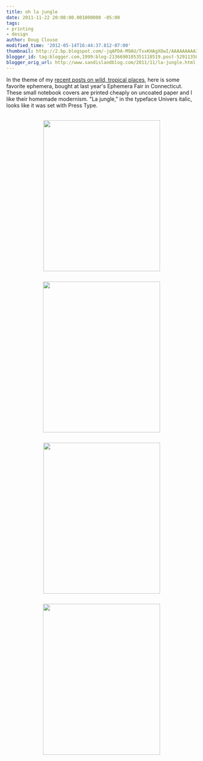 ```yaml
---
title: oh la jungle
date: 2011-11-22 20:08:00.001000000 -05:00
tags:
- printing
- design
author: Doug Clouse
modified_time: '2012-05-14T16:44:37.812-07:00'
thumbnail: http://2.bp.blogspot.com/-jqAPDA-M9AU/TsxKHAgXOwI/AAAAAAAAA3Y/7opxEZC6Ppo/s72-c/jungle4.jpeg
blogger_id: tag:blogger.com,1999:blog-2136690105351118519.post-52911350450775479
blogger_orig_url: http://www.sandislandblog.com/2011/11/la-jungle.html
---
```


In the theme of my <a href="http://sandislandblog.blogspot.com/2011/11/two-days-on-trunk-road.html">recent posts on wild, tropical places</a>, here is some favorite ephemera, bought at last year's Ephemera Fair in Connecticut. These small notebook covers are printed cheaply on uncoated paper and I like their homemade modernism. "La jungle," in the typeface Univers italic, looks like it was set with Press Type.<br /><div><br /><a href="http://2.bp.blogspot.com/-jqAPDA-M9AU/TsxKHAgXOwI/AAAAAAAAA3Y/7opxEZC6Ppo/s1600/jungle4.jpeg"><img alt="" border="0" id="BLOGGER_PHOTO_ID_5677994714462632706" src="http://2.bp.blogspot.com/-jqAPDA-M9AU/TsxKHAgXOwI/AAAAAAAAA3Y/7opxEZC6Ppo/s400/jungle4.jpeg" style="cursor: hand; cursor: pointer; display: block; height: 400px; margin: 0px auto 10px; text-align: center; width: 309px;" /></a><br /><a href="http://4.bp.blogspot.com/-VjedIJwmU-4/TsxKGjUrj2I/AAAAAAAAA3I/4lWb4tQev8A/s1600/jungle3.jpeg"><img alt="" border="0" id="BLOGGER_PHOTO_ID_5677994706629005154" src="http://4.bp.blogspot.com/-VjedIJwmU-4/TsxKGjUrj2I/AAAAAAAAA3I/4lWb4tQev8A/s400/jungle3.jpeg" style="cursor: hand; cursor: pointer; display: block; height: 400px; margin: 0px auto 10px; text-align: center; width: 310px;" /></a><br /><a href="http://2.bp.blogspot.com/-vuNs3CYK4Sk/TsxKGFV_Z6I/AAAAAAAAA28/wKZM-uCdC-o/s1600/jungle2%2B1.jpeg"><img alt="" border="0" id="BLOGGER_PHOTO_ID_5677994698581436322" src="http://2.bp.blogspot.com/-vuNs3CYK4Sk/TsxKGFV_Z6I/AAAAAAAAA28/wKZM-uCdC-o/s400/jungle2%2B1.jpeg" style="cursor: hand; cursor: pointer; display: block; height: 400px; margin: 0px auto 10px; text-align: center; width: 309px;" /></a><br /><a href="http://4.bp.blogspot.com/-_Q_swKi9IO4/TsxKF96W-pI/AAAAAAAAA2w/Y-tw7MFG-ls/s1600/jungle1.jpeg"><img alt="" border="0" id="BLOGGER_PHOTO_ID_5677994696586492562" src="http://4.bp.blogspot.com/-_Q_swKi9IO4/TsxKF96W-pI/AAAAAAAAA2w/Y-tw7MFG-ls/s400/jungle1.jpeg" style="cursor: hand; cursor: pointer; display: block; height: 400px; margin: 0px auto 10px; text-align: center; width: 310px;" /></a><br /><div><br /></div></div>